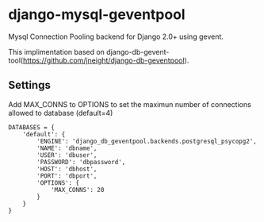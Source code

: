 # django-mysql-geventpool

Mysql Connection Pooling backend for Django 2.0+ using gevent.

This implimentation based on django-db-gevent-tool(https://github.com/jneight/django-db-geventpool).

## Settings


Add MAX_CONNS to OPTIONS to set the maximun number of connections allowed to database (default=4)

```
DATABASES = {
    'default': {
        'ENGINE': 'django_db_geventpool.backends.postgresql_psycopg2',
        'NAME': 'dbname',
        'USER': 'dbuser',
        'PASSWORD': 'dbpassword',
        'HOST': 'dbhost',
        'PORT': 'dbport',
        'OPTIONS': {
            'MAX_CONNS': 20
        }
    }
}
```
